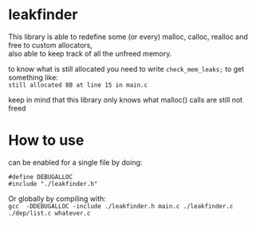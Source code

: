 # leakfinder
 This library is able to redefine some (or every) malloc, calloc, realloc and free to custom allocators,  
 also able to keep track of all the unfreed memory.  

 to know what is still allocated you need to write `check_mem_leaks;` to get something like:  
 `still allocated 8B at line 15 in main.c`  
 
 keep in mind that this library only knows what malloc() calls are still not freed
 
 
# How to use  
 can be enabled for a single file by doing:
 ```
 #define DEBUGALLOC
 #include "./leakfinder.h"
 ```  
 Or globally by compiling with:  
 `gcc  -DDEBUGALLOC -include ./leakfinder.h main.c ./leakfinder.c ./dep/list.c whatever.c `